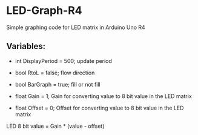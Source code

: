 # LED-Graph-R4
Simple graphing code for LED matrix in Arduino Uno R4

## Variables:
- int DisplayPeriod = 500;
update period

- bool RtoL = false;
flow direction

- bool BarGraph = true;
fill or not fill

- float Gain = 1;
Gain for converting value to 8 bit value in the LED matrix

- float Offset = 0;
Offset for converting value to 8 bit value in the LED matrix

LED 8 bit value = Gain * (value - offset)
